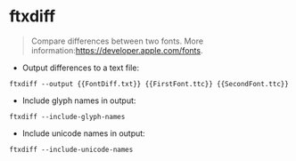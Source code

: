 # ftxdiff

> Compare differences between two fonts. 
> More information:<https://developer.apple.com/fonts>.

- Output differences to a text file:

`ftxdiff --output {{FontDiff.txt}} {{FirstFont.ttc}} {{SecondFont.ttc}}`

- Include glyph names in output:

`ftxdiff --include-glyph-names`

- Include unicode names in output:

`ftxdiff --include-unicode-names`
